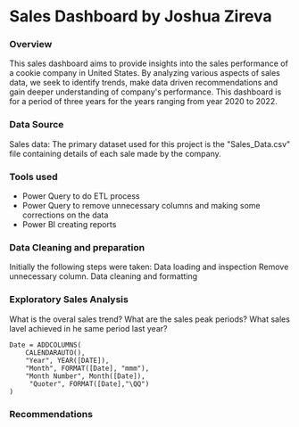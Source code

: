
# Sales Dashboard by Joshua Zireva
### Overview 
This sales dashboard aims to provide insights into the sales performance of a cookie company in United States. By analyzing various aspects of sales data, we seek to identify trends, make data driven recommendations and gain deeper understanding of company's performance. This dashboard is for a period of three years for the years ranging from year 2020 to 2022.

### Data Source
Sales data: The primary dataset used for this project is the "Sales_Data.csv" file containing details of each sale made by the company.

### Tools used
- Power Query to do ETL process
- Power Query to remove unnecessary columns and making some corrections on the data
- Power BI creating reports

### Data Cleaning and preparation 
Initially the following steps were taken:
Data loading and inspection
Remove unnecessary column.
Data cleaning and formatting 
### Exploratory Sales Analysis
What is the overal sales trend?
What are the sales peak periods?
What sales lavel achieved in he same period last year?

```DAX
Date = ADDCOLUMNS(
    CALENDARAUTO(),
    "Year", YEAR([DATE]),
    "Month", FORMAT([Date], "mmm"),
    "Month Number", Month([Date]),
     "Quoter", FORMAT([Date],"\QQ")
)
```
### Recommendations

